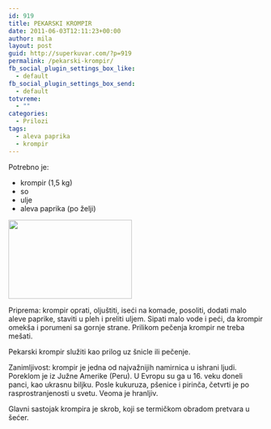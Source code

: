 ```yaml
---
id: 919
title: PEKARSKI KROMPIR
date: 2011-06-03T12:11:23+00:00
author: mila
layout: post
guid: http://superkuvar.com/?p=919
permalink: /pekarski-krompir/
fb_social_plugin_settings_box_like:
  - default
fb_social_plugin_settings_box_send:
  - default
totvreme:
  - ""
categories:
  - Prilozi
tags:
  - aleva paprika
  - krompir
---
```

Potrebno je:

  * krompir (1,5 kg)
  * so
  * ulje
  * aleva paprika (po želji)

<img class="alignnone size-full wp-image-939" title="pekarski krompir" src="//superkuvar.com/wp-content/uploads/2011/06/pekarski-krompir-e1307103069619.jpg" alt="" width="244" height="156" /> 

Priprema: krompir oprati, oljuštiti, iseći na komade, posoliti, dodati malo aleve paprike, staviti u pleh i preliti uljem. Sipati malo vode i peći, da krompir omekša i porumeni sa gornje strane. Prilikom pečenja krompir ne treba mešati.

Pekarski krompir služiti kao prilog uz šnicle ili pečenje.

Zanimljivost: krompir je jedna od najvažnijih namirnica u ishrani ljudi. Poreklom je iz Južne Amerike (Peru). U Evropu su ga u 16. veku doneli  panci, kao ukrasnu biljku. Posle kukuruza, pšenice i pirinča, četvrti je po rasprostranjenosti u svetu. Veoma je hranljiv.

Glavni sastojak krompira je skrob, koji se termičkom obradom pretvara u šećer.